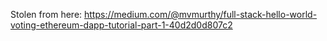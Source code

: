 Stolen from here:
https://medium.com/@mvmurthy/full-stack-hello-world-voting-ethereum-dapp-tutorial-part-1-40d2d0d807c2